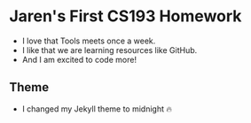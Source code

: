 # Jaren's First CS193 Homework
-  I love that Tools meets once a week.
-  I like that we are learning resources like GitHub.
-  And I am excited to code more!
  
## Theme
- I changed my Jekyll theme to midnight 🔥
